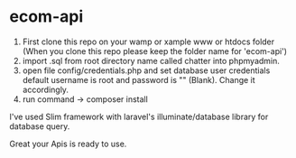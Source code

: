 # ecom-api

1) First clone this repo on your wamp or xample www or htdocs folder (When you clone this repo please keep the folder name for 'ecom-api')
2) import .sql from root directory name called chatter into phpmyadmin.
3) open file config/credentials.php and set database user credentials default username is root and password is "" (Blank). Change it accordingly.
4) run command -> composer install

I've used Slim framework with laravel's illuminate/database library for database query.

Great 
your Apis is ready to use.


